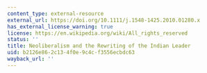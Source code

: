 ```yaml
---
content_type: external-resource
external_url: https://doi.org/10.1111/j.1548-1425.2010.01280.x
has_external_license_warning: true
license: https://en.wikipedia.org/wiki/All_rights_reserved
status: ''
title: Neoliberalism and the Rewriting of the Indian Leader
uid: b2126e86-2c13-4f0e-9c4c-f3556ecbdc63
wayback_url: ''
---
```

